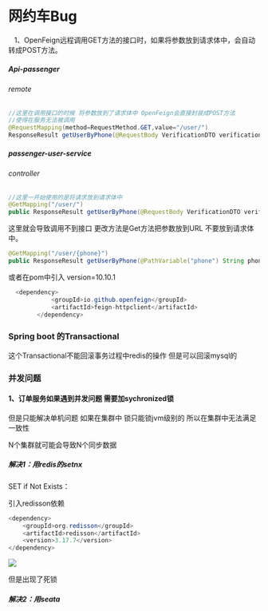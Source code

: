 # 网约车Bug

   1、OpenFeign远程调用GET方法的接口时，如果将参数放到请求体中，会自动转成POST方法。

##### Api-passenger

###### remote

```java
//这里在调用接口的时候 将参数放到了请求体中 OpenFeign会直接封装成POST方法
//使得在服务无法被调用
@RequestMapping(method=RequestMethod.GET,value="/user/")
ResponseResult getUserByPhone(@RequestBody VerificationDTO verificationDTO)
```

##### passenger-user-service

###### controller

```java
//这里一开始使用的是将请求放到请求体中
@GetMapping("/user/")
public ResponseResult getUserByPhone(@RequestBody VerificationDTO verificationDTO ）
```

这里就会导致调用不到接口 更改方法是Get方法把参数放到URL 不要放到请求体中。

```java
@GetMapping("/user/{phone}")
public ResponseResult getUserByPhone(@PathVariable("phone") String phone)
```

或者在pom中引入 version=10.10.1

```java
  <dependency>
            <groupId>io.github.openfeign</groupId>
            <artifactId>feign-httpclient</artifactId>
        </dependency>
```

### Spring boot 的Transactional

这个Transactional不能回滚事务过程中redis的操作 但是可以回滚mysql的

### 并发问题

#### 1、订单服务如果遇到并发问题 需要加sychronized锁

但是只能解决单机问题 如果在集群中 锁只能锁jvm级别的 所以在集群中无法满足一致性

N个集群就可能会导致N个同步数据

##### 解决1：用redis的setnx

SET if Not Exists：

引入redisson依赖

```java
<dependency>
    <groupId>org.redisson</groupId>
    <artifactId>redisson</artifactId>
    <version>3.17.7</version>
</dependency>
```

![](C:\Users\19855\AppData\Roaming\msbmarkdown\images\2023-04-11-22-02-08-image.png)

但是出现了死锁

##### 解决2：用seata
